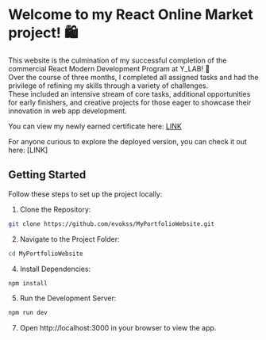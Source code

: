 # Welcome to my React Online Market project! 🛍️

This website is the culmination of my successful completion of the commercial React Modern Development Program at Y_LAB! 🫎 </br>
Over the course of three months, I completed all assigned tasks and had the privilege of refining my skills through a variety of challenges. </br> 
These included an intensive stream of core tasks, additional opportunities for early finishers, and creative projects for those eager to showcase their innovation in web app development.

You can view my newly earned certificate here: [LINK](https://www.linkedin.com/in/evakoss/overlay/1729846576652/single-media-viewer/?profileId=ACoAADqRPIABg6xjAzU9Q5wgeEYMjwNkDJ0WKCo)

For anyone curious to explore the deployed version, you can check it out here: [LINK]

## Getting Started
Follow these steps to set up the project locally:

1. Clone the Repository: </br>
```bash
git clone https://github.com/evokss/MyPortfolioWebsite.git
```

2. Navigate to the Project Folder: </br>
```bash
cd MyPortfolioWebsite
```

4. Install Dependencies: </br>
```bash
npm install
```

5. Run the Development Server: </br>
```bash
npm run dev
```

7. Open http://localhost:3000 in your browser to view the app.
